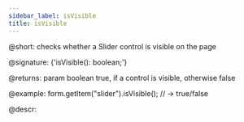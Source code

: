 ```yaml
---
sidebar_label: isVisible
title: isVisible
---          
```


@short: checks whether a Slider control is visible on the page

@signature: {'isVisible(): boolean;'}

@returns:
param   boolean     true, if a control is visible, otherwise false

@example:
form.getItem("slider").isVisible(); 
// -> true/false

@descr:
